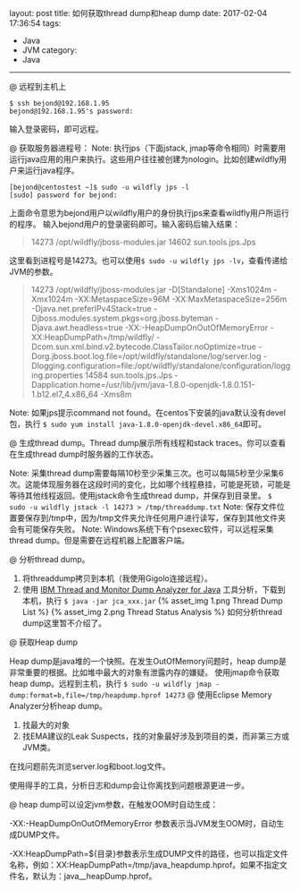 layout: post
title: 如何获取thread dump和heap dump
date: 2017-02-04 17:36:54
tags:
- Java
- JVM
category:
- Java
---
@ 远程到主机上
```language
$ ssh bejond@192.168.1.95
bejond@192.168.1.95's password:
```
输入登录密码，即可远程。

@ 获取服务器进程号：
Note: 执行jps（下面jstack, jmap等命令相同）时需要用运行java应用的用户来执行。这些用户往往被创建为nologin。比如创建wildfly用户来运行java程序。
```language
[bejond@centostest ~]$ sudo -u wildfly jps -l
[sudo] password for bejond:
```
上面命令意思为bejond用户以wildfly用户的身份执行jps来查看wildfly用户所运行的程序。
输入bejond用户的登录密码即可。输入密码后输入结果：
> 14273 /opt/wildfly/jboss-modules.jar
  14602 sun.tools.jps.Jps

这里看到进程号是14273。也可以使用`$ sudo -u wildfly jps -lv`，查看传递给JVM的参数。

> 14273 /opt/wildfly/jboss-modules.jar -D[Standalone] -Xms1024m -Xmx1024m -XX:MetaspaceSize=96M -XX:MaxMetaspaceSize=256m -Djava.net.preferIPv4Stack=true -Djboss.modules.system.pkgs=org.jboss.byteman -Djava.awt.headless=true -XX:-HeapDumpOnOutOfMemoryError -XX:HeapDumpPath=/tmp/wildfly/ -Dcom.sun.xml.bind.v2.bytecode.ClassTailor.noOptimize=true -Dorg.jboss.boot.log.file=/opt/wildfly/standalone/log/server.log -Dlogging.configuration=file:/opt/wildfly/standalone/configuration/logging.properties
14584 sun.tools.jps.Jps -Dapplication.home=/usr/lib/jvm/java-1.8.0-openjdk-1.8.0.151-1.b12.el7_4.x86_64 -Xms8m

Note: 如果jps提示command not found。在centos下安装的java默认没有devel包，执行
`$ sudo yum install java-1.8.0-openjdk-devel.x86_64`即可。

@ 生成thread dump。Thread dump展示所有线程和stack traces。你可以查看在生成thread dump时服务器的工作状态。

Note: 采集thread dump需要每隔10秒至少采集三次。也可以每隔5秒至少采集6次。这能体现服务器在这段时间的变化，比如哪个线程悬挂，可能是死锁，可能是等待其他线程返回。使用jstack命令生成thread dump，并保存到目录里。
`$ sudo -u wildfly jstack -l 14273 > /tmp/threaddump.txt`
Note: 保存文件位置要保存到/tmp中，因为/tmp文件夹允许任何用户进行读写，保存到其他文件夹会有可能保存失败。
Note: Windows系统下有个psexec软件，可以远程采集thread dump。但是需要在远程机器上配置客户端。

@ 分析thread dump。
1. 将threaddump拷贝到本机（我使用Gigolo连接远程）。
2. 使用 [IBM Thread and Monitor Dump Analyzer for Java](https://www.ibm.com/developerworks/community/groups/service/html/communityview?communityUuid=2245aa39-fa5c-4475-b891-14c205f7333c) 工具分析，下载到本机，执行
`$ java -jar jca_xxx.jar`
{% asset_img 1.png Thread Dump List %}
{% asset_img 2.png Thread Status Analysis %}
如何分析thread dump这里暂不介绍了。

@ 获取Heap dump

Heap dump是java堆的一个快照。在发生OutOfMemory问题时，heap dump是非常重要的根据。比如堆中最大的对象有泄露内存的嫌疑。
使用jmap命令获取heap dump。远程到主机，执行
`$ sudo -u wildfly jmap -dump:format=b,file=/tmp/heapdump.hprof 14273`
@ 使用Eclipse Memory Analyzer分析heap dump。

1. 找最大的对象
2. 找EMA建议的Leak Suspects，找的对象最好涉及到项目的类，而非第三方或JVM类。

在找问题前先浏览server.log和boot.log文件。

使用得手的工具，分析日志和dump会让你离找到问题根源更进一步。

@ heap dump可以设定jvm参数，在触发OOM时自动生成：

-XX:-HeapDumpOnOutOfMemoryError 参数表示当JVM发生OOM时，自动生成DUMP文件。

-XX:HeapDumpPath=${目录}参数表示生成DUMP文件的路径，也可以指定文件名称，例如：XX:HeapDumpPath=/tmp/java_heapdump.hprof。如果不指定文件名，默认为：java_<pid>_<date>_<time>_heapDump.hprof。
